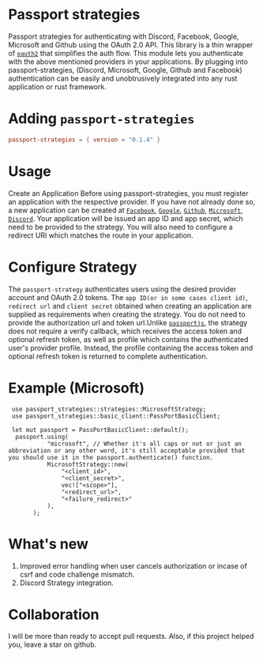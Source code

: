 # Passport strategies

Passport strategies for authenticating with Discord, Facebook, Google, Microsoft and Github using the OAuth 2.0 API. This library is a thin wrapper of [`oauth2`](https://crates.io/crates/oauth2) that simplifies the auth flow.
This module lets you authenticate with the above mentioned providers in your applications. By plugging into passport-strategies, (Discord, Microsoft, Google, Github and Facebook) authentication can be easily and unobtrusively integrated into any rust application or rust framework.

# Adding `passport-strategies`

```toml
passport-strategies = { version = "0.1.4" }
```

# Usage

Create an Application
Before using passport-strategies, you must register an application with the respective provider. If you have not already done so, a new application can be created at [`Facebook`](https://developers.facebook.com), [`Google`](https://console.cloud.google.com), [`Github`](https://github.com/settings/developers), [`Microsoft`](), [`Discord`]("https://discord.com/developers/"). Your application will be issued an app ID and app secret, which need to be provided to the strategy. You will also need to configure a redirect URI which matches the route in your application.

# Configure Strategy

The `passport-strategy` authenticates users using the desired provider account and OAuth 2.0 tokens. The `app ID(or in some cases client id)`, `redirect url` and `client secret` obtained when creating an application are supplied as requirements when creating the strategy. You do not need to provide the authorization url and token url.Unlike [`passportjs`](https://www.passportjs.org/), the strategy does not require a verify callback, which receives the access token and optional refresh token, as well as profile which contains the authenticated user's provider profile. Instead, the profile containing the access token and optional refresh token is returned to complete authentication.

# Example (Microsoft)

```rust,no_run
 use passport_strategies::strategies::MicrosoftStrategy;
 use passport_strategies::basic_client::PassPortBasicClient;

 let mut passport = PassPortBasicClient::default();
  passport.using(
           "microsoft", // Whether it's all caps or not or just an abbreviation or any other word, it's still acceptable provided that you should use it in the passport.authenticate() function.
           MicrosoftStrategy::new(
               "<client_id>",
               "<client_secret>",
               vec!["<scope>"],
               "<redirect_url>",
               "<failure_redirect>"
           ),
       );
```

# What's new

1. Improved error handling when user cancels authorization or incase of csrf and code challenge mismatch.
2. Discord Strategy integration.

# Collaboration

I will be more than ready to accept pull requests. Also, if this project helped you, leave a star on github.
